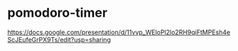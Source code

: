 # pomodoro-timer

https://docs.google.com/presentation/d/11vvp_WEloPl2lo2RH9qiFtMPEsh4eScJEufeGrPX9Ts/edit?usp=sharing
